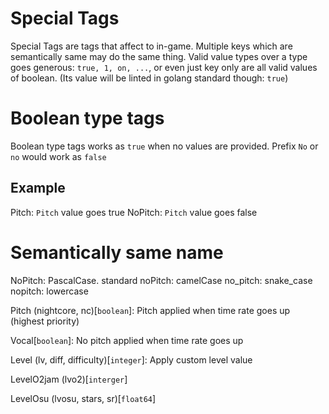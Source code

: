# Special Tags 
Special Tags are tags that affect to in-game.
Multiple keys which are semantically same may do the same thing.
Valid value types over a type goes generous: 
`true, 1, on, ...`, or even just key only are all valid values of boolean.
(Its value will be linted in golang standard though: `true`)

# Boolean type tags
Boolean type tags works as `true` when no values are provided.
Prefix `No` or `no` would work as `false` 

## Example
Pitch: `Pitch` value goes true
NoPitch: `Pitch` value goes false

# Semantically same name
NoPitch: PascalCase. standard
noPitch: camelCase
no_pitch: snake_case
nopitch: lowercase

Pitch (nightcore, nc)[`boolean`]: Pitch applied when time rate goes up (highest priority)  

Vocal[`boolean`]: No pitch applied when time rate goes up

Level (lv, diff, difficulty)[`integer`]: Apply custom level value

LevelO2jam (lvo2)[`interger`]

LevelOsu (lvosu, stars, sr)[`float64`]